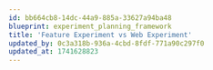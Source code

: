 ```yaml
---
id: bb664cb8-14dc-44a9-885a-33627a94ba48
blueprint: experiment_planning_framework
title: 'Feature Experiment vs Web Experiment'
updated_by: 0c3a318b-936a-4cbd-8fdf-771a90c297f0
updated_at: 1741628823
---
```

